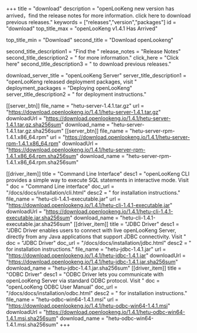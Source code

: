 +++
title = "download"
description = "openLooKeng new version has arrived，find the release notes for more information. click here to download previous releases."
keywords = ["releases","version","packages"]
id = "download"
top_title_max = "openLooKeng v1.4.1 Has Arrived"

top_title_min = "Download"
second_title = "Download openLookeng"

second_title_description1 = "Find the "
release_notes = "Release Notes"
second_title_description2 = " for more information."
click_here = "Click here"
second_title_description3 = " to download previous releases."

download_server_title = "openLooKeng Server"
server_title_description1 = "openLooKeng released deployment packages, visit "
deployment_packages = "Deploying openLooKeng"
server_title_description2 = " for deployment instructions."

[[server_btn]]
    file_name = "hetu-server-1.4.1.tar.gz"
    url = "https://download.openlookeng.io/1.4.1/hetu-server-1.4.1.tar.gz"
    downloadUrl = "https://download.openlookeng.io/1.4.1/hetu-server-1.4.1.tar.gz.sha256sum"
    download_name = "hetu-server-1.4.1.tar.gz.sha256sum"
[[server_btn]]
    file_name = "hetu-server-rpm-1.4.1.x86_64.rpm"
    url = "https://download.openlookeng.io/1.4.1/hetu-server-rpm-1.4.1.x86_64.rpm"
    downloadUrl = "https://download.openlookeng.io/1.4.1/hetu-server-rpm-1.4.1.x86_64.rpm.sha256sum"
    download_name = "hetu-server-rpm-1.4.1.x86_64.rpm.sha256sum"

[[driver_item]]
    title = "Command Line Interface"
    desc1 = "openLooKeng CLI provides a simple way to execute SQL statements in interactive mode. Visit "
    doc = "Command Line interface"
    doc_url = "/docs/docs/installation/cli.html"
    desc2 = " for installation instructions."
    file_name = "hetu-cli-1.4.1-executable.jar"
    url = "https://download.openlookeng.io/1.4.1/hetu-cli-1.4.1-executable.jar"
    downloadUrl = "https://download.openlookeng.io/1.4.1/hetu-cli-1.4.1-executable.jar.sha256sum"
    download_name = "hetu-cli-1.4.1-executable.jar.sha256sum"
[[driver_item]]
    title = "JDBC Driver"
    desc1 = "JDBC Driver enables users to connect with live openLooKeng Server, directly from any Java applications that support JDBC connectivity.  Visit "
    doc = "JDBC Driver"
    doc_url = "/docs/docs/installation/jdbc.html"
    desc2 = " for installation instructions."
    file_name = "hetu-jdbc-1.4.1.jar"
    url = "https://download.openlookeng.io/1.4.1/hetu-jdbc-1.4.1.jar"
    downloadUrl = "https://download.openlookeng.io/1.4.1/hetu-jdbc-1.4.1.jar.sha256sum"
    download_name = "hetu-jdbc-1.4.1.jar.sha256sum"
[[driver_item]]
    title = "ODBC Driver"
    desc1 = "ODBC Driver lets you communicate with openLooKeng Server via standard ODBC protocol. Visit "
    doc = "openLooKeng ODBC User Manual"
    doc_url = "/docs/docs/installation/odbc.html"
    desc2 = " for installation instructions."
    file_name = "hetu-odbc-win64-1.4.1.msi"
    url = "https://download.openlookeng.io/1.4.1/hetu-odbc-win64-1.4.1.msi"
    downloadUrl = "https://download.openlookeng.io/1.4.1/hetu-odbc-win64-1.4.1.msi.sha256sum"
    download_name = "hetu-odbc-win64-1.4.1.msi.sha256sum"
+++
